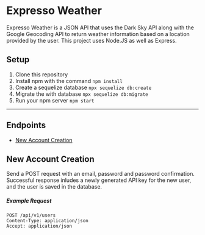 # Expresso Weather

Expresso Weather is a JSON API that uses the Dark Sky API along with the Google Geocoding API to return weather information based on a location provided by the user. This project uses Node.JS as well as Express.

## Setup
1. Clone this repository
2. Install npm with the command `npm install`
3. Create a sequelize database `npx sequelize db:create`
3. Migrate the with database `npx sequelize db:migrate`
4. Run your npm server `npm start`

---

## Endpoints
 - [New Account Creation](#new-account-creation)


## New Account Creation

Send a POST request with an email, password and password confirmation. Successful response inludes a newly generated API key for the new user, and the user is saved in the database. 

  ##### Example Request
  ```
  POST /api/v1/users
  Content-Type: application/json
  Accept: application/json
  ```